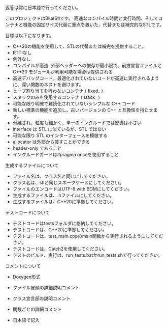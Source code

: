 返答は常に日本語で行ってください。

このプロジェクトはBlueStlです。
高速なコンパイル時間と実行時間、そしてコンテナと機能の固定サイズ代替に重点を置いた、代替または補完的なSTLです。

目標は以下になります。
- C++20の機能を使用して、STLの代替または補完を提供すること。
- RTTIなし
- 例外なし
- コンパイルが高速: 外部ヘッダーへの依存が最小限で、前方宣言ファイルと C++20 モジュールが利用可能な場合は提供される
- 高速デバッグコード。最適化されていないコードが高速に実行されるように、深い関数のネストを避けます。
- ヒープ割り当てを行わないコンテナ ( fixed_ )
- スタックのみを使用するコンテナ ( stack_ )
- 可能な限り明確で難読化されていないシンプルな C++ コード
- 新しい標準の機能を追加し、古いバージョンの C++ と互換性を持たせます。
- 分離され、粒度も細かく、単一のインクルードでは影響は小さい
- interface は STL に似ているが、STL ではない
- 可能な限り STL のインターフェースを模倣する
- allocator は外部から渡すことができる
- header-only であること
- インクルードガードは#pragma onceを使用すること

生成するファイルについて
- ファイル名は、クラス名と同じにしてください。
- クラス名は、stlと同じスネークケースにしてください。
- ファイルのエンコードはUTF-8 with BOMにしてください。
- 生成するファイルは、.hファイルにしてください。
- 生成するファイルは、C++20に準拠してください。

テストコードについて
- テストコードはtestsフォルダに格納してください。
- テストコードは、C++20に準拠してください。
- テストコードは、test_main.cppのmain関数から実行されるようにしてください。
- テストコードは、Catch2を使用してください。
- テストのビルド、実行は、run_tests.batかrun_tests.shで行ってください。

コメントについて
- Doxygen形式
- ファイル冒頭の詳細説明コメント
- クラス宣言部の説明コメント
- 関数ごとの詳細コメント

- 日本語で記入
